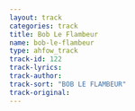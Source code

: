 ```yaml
---
layout: track
categories: track
title: Bob Le Flambeur
name: bob-le-flambeur
type: ahfow_track
track-id: 122
track-lyrics: 
track-author: 
track-sort: "BOB LE FLAMBEUR"
track-original: 
---
```

